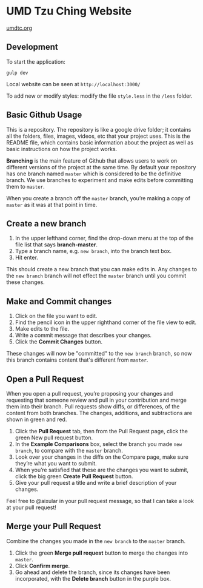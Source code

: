 # UMD Tzu Ching Website

[umdtc.org](http://umdtc.org)

## Development
To start the application:
```
gulp dev
```
Local website can be seen at `http://localhost:3000/`

To add new or modify styles: modify the file `style.less` in the `/less` folder.

## Basic Github Usage

This is a repository. The repository is like a google drive folder; it contains all the folders, files, images, videos, etc that your project uses. This is the README file, which contains basic information about the project as well as basic instructions on how the project works. 

**Branching** is the main feature of Github that allows users to work on different versions of the project at the same time.
By default your repository has one branch named `master` which is considered to be the definitive branch. We use branches to experiment and make edits before committing them to `master`.

When you create a branch off the `master` branch, you’re making a copy of `master` as it was at that point in time. 

## Create a new branch
1. In the upper lefthand corner, find the drop-down menu at the top of the file list that says **branch-master**.
2. Type a branch name, e.g. `new branch`, into the branch text box.
3. Hit enter.

This should create a new branch that you can make edits in. Any changes to the `new branch` branch will not effect the `master` branch until you commit these changes.

## Make and Commit changes
1. Click on the file you want to edit.
2. Find the pencil icon in the upper righthand corner of the file view to edit.
3. Make edits to the file.
4. Write a commit message that describes your changes.
5. Click the **Commit Changes** button.

These changes will now be "committed" to the `new branch` branch, so now this branch contains content that's different from `master`. 

## Open a Pull Request
When you open a pull request, you’re proposing your changes and requesting that someone review and pull in your contribution and merge them into their branch. Pull requests show diffs, or differences, of the content from both branches. The changes, additions, and subtractions are shown in green and red.

1. Click the **Pull Request** tab, then from the Pull Request page, click the green New pull request button.
2. In the **Example Comparisons** box, select the branch you made `new branch`, to compare with the `master` branch.
3. Look over your changes in the diffs on the Compare page, make sure they’re what you want to submit.
4. When you’re satisfied that these are the changes you want to submit, click the big green **Create Pull Request** button.
5. Give your pull request a title and write a brief description of your changes.

Feel free to @aixular in your pull request message, so that I can take a look at your pull request!

## Merge your Pull Request
Combine the changes you made in the `new branch` to the `master` branch.
1. Click the green **Merge pull request** button to merge the changes into `master`.
2. Click **Confirm merge**.
3. Go ahead and delete the branch, since its changes have been incorporated, with the **Delete branch** button in the purple box.
